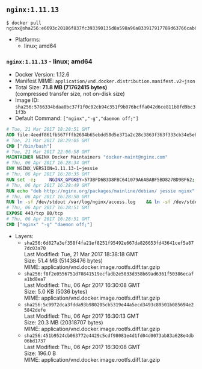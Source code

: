 ## `nginx:1.11.13`

```console
$ docker pull nginx@sha256:e6693c20186f837fc393390135d8a598a96a833917917789d63766cab6c59582
```

-	Platforms:
	-	linux; amd64

### `nginx:1.11.13` - linux; amd64

-	Docker Version: 1.12.6
-	Manifest MIME: `application/vnd.docker.distribution.manifest.v2+json`
-	Total Size: **71.8 MB (71762415 bytes)**  
	(compressed transfer size, not on-disk size)
-	Image ID: `sha256:5766334bdaa0bc37f1f0c02cb94c351f9b076bcffa042d6ce811b0fd9bc31f3b`
-	Default Command: `["nginx","-g","daemon off;"]`

```dockerfile
# Tue, 21 Mar 2017 18:28:51 GMT
ADD file:4eedf861fb567fffb2694b65ebdd58d5e371a2c28c3863f363f333cb34e5eb7b in / 
# Tue, 21 Mar 2017 18:29:05 GMT
CMD ["/bin/bash"]
# Tue, 21 Mar 2017 22:06:58 GMT
MAINTAINER NGINX Docker Maintainers "docker-maint@nginx.com"
# Thu, 06 Apr 2017 16:28:34 GMT
ENV NGINX_VERSION=1.11.13-1~jessie
# Thu, 06 Apr 2017 16:28:35 GMT
RUN set -e; 	NGINX_GPGKEY=573BFD6B3D8FBC641079A6ABABF5BD827BD9BF62; 	found=''; 	for server in 		ha.pool.sks-keyservers.net 		hkp://keyserver.ubuntu.com:80 		hkp://p80.pool.sks-keyservers.net:80 		pgp.mit.edu 	; do 		echo "Fetching GPG key $NGINX_GPGKEY from $server"; 		apt-key adv --keyserver "$server" --keyserver-options timeout=10 --recv-keys "$NGINX_GPGKEY" && found=yes && break; 	done; 	test -z "$found" && echo >&2 "error: failed to fetch GPG key $NGINX_GPGKEY" && exit 1; 	exit 0
# Thu, 06 Apr 2017 16:28:49 GMT
RUN echo "deb http://nginx.org/packages/mainline/debian/ jessie nginx" >> /etc/apt/sources.list 	&& apt-get update 	&& apt-get install --no-install-recommends --no-install-suggests -y 						ca-certificates 						nginx=${NGINX_VERSION} 						nginx-module-xslt 						nginx-module-geoip 						nginx-module-image-filter 						nginx-module-perl 						nginx-module-njs 						gettext-base 	&& rm -rf /var/lib/apt/lists/*
# Thu, 06 Apr 2017 16:28:50 GMT
RUN ln -sf /dev/stdout /var/log/nginx/access.log 	&& ln -sf /dev/stderr /var/log/nginx/error.log
# Thu, 06 Apr 2017 16:28:51 GMT
EXPOSE 443/tcp 80/tcp
# Thu, 06 Apr 2017 16:28:51 GMT
CMD ["nginx" "-g" "daemon off;"]
```

-	Layers:
	-	`sha256:6d827a3ef358f4fa21ef8251f95492e667da826653fd43641cef5a877dc03a70`  
		Last Modified: Tue, 21 Mar 2017 18:38:18 GMT  
		Size: 51.4 MB (51438476 bytes)  
		MIME: application/vnd.docker.image.rootfs.diff.tar.gzip
	-	`sha256:f8f2e0556751d70841519ecfadb2e5033d358b69ad6361f50386ecafa1bd8ea7`  
		Last Modified: Thu, 06 Apr 2017 16:30:08 GMT  
		Size: 5.0 KB (5036 bytes)  
		MIME: application/vnd.docker.image.rootfs.diff.tar.gzip
	-	`sha256:5c9972dca3fdda93b980205cb5319e44a5ecd3493c89501b085694e25842defe`  
		Last Modified: Thu, 06 Apr 2017 16:30:13 GMT  
		Size: 20.3 MB (20318707 bytes)  
		MIME: application/vnd.docker.image.rootfs.diff.tar.gzip
	-	`sha256:451b9524cb063772e4429c5cdf98081e4d1fd04d0073ab83a628e4db06bd1737`  
		Last Modified: Thu, 06 Apr 2017 16:30:08 GMT  
		Size: 196.0 B  
		MIME: application/vnd.docker.image.rootfs.diff.tar.gzip
